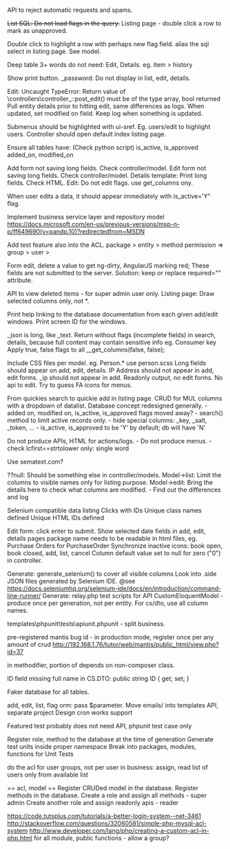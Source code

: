 API to reject automatic requests and spams.

~~List SQL: Do not load flags in the query.~~
Listing page - double click a row to mark as unapproved.

Double click to highlight a row with perhaps new flag field.
alias the sql select in listing page. See model.

Deep table 3+ words do not need: Edit, Details.
eg. item > history

Show print button.
_password: Do not display in list, edit, details.

Edit: Uncaught TypeError: Return value of \controllers\controller_::post_edit() must be of the type array,
bool returned
Pull entity details prior to hitting edit, same differences as logs.
When updated, set modified on field.
Keep log when something is updated.

Submenus should be highlighted with ui-sref. Eg. users/edit to highlight users.
Controller should open default index listing page.

Ensure all tables have: (Check python script)
    is_active, is_approved
    added_on, modified_on

Add form not saving long fields. Check controller/model.
Edit form not saving long fields. Check controller/model.
Details template: Print long fields. Check HTML.
Edit: Do not edit flags. use get_columns ony.

When user edits a data, it should appear immediately with is_active='Y" flag.

Implement business service layer and repository model
https://docs.microsoft.com/en-us/previous-versions/msp-n-p/ff649690(v=pandp.10)?redirectedfrom=MSDN

Add test feature also into the ACL.
package > entity > method
permission => group > user > 

Form edit, delete a value to get ng-dirty, AngularJS marking red;
These fields are not submitted to the server.
Solution: keep or replace required="" attribute.

API to view deleted items - for super admin user only.
Listing page: Draw selected columns only, not *.

Print help linking to the database documentation from each given add/edit windows.
Print screen ID for the windows.

_json is long, like _text.
Return without flags (incomplete fields) in search, details, because full content may contain sensitive info eg. Consumer key
Apply true, false flags to all __get_columns(false, false);

Include CSS files per model. eg. Person.* use person.scss
Long fields should appear on add, edit, details.
IP Address should not appear in add, edit forms.
_ip should not appear in add.
Readonly output, no edit forms. No api to edit.
Try to guess FA icons for menus.

From quickies search to quickie add in listing page.
CRUD for MUL columns with a dropdown of datalist.
Database concept redesigned generally.
    - added on, modified on, is_active, is_approved flags moved away?
    - search() method to limit active records only.
    - hide special columns: _key, _salt, _token, ...
    - is_active, is_approved to be 'Y' by default; db will have 'N'

Do not produce APIs, HTML for actions/logs.
    - Do not produce menus.
    - check lcfirst==strtolower only: single word

Use sematext.com?

??null: Should be something else in controller/models.
Model->list: Limit the columns to visible names only for listing purpose.
Model->edit: Bring the details here to check what columns are modified.
    - Find out the differences and log

Selenium compatible data listing
Clicks with IDs
Unique class names defined
Unique HTML IDs defined

Edit form: click enter to submit.
Show selected date fields in add, edit, details pages
package name needs to be readable in html files, eg. Purchase Orders for PurchaseOrder
Synchronize inactive icons: book open, book closed, add, list, cancel
Column default value set to null for zero ("0") in controller.

Generate: generate_selenium() to cover all visible columns
Look into .side JSON files generated by Selenium IDE.
@see https://docs.seleniumhq.org/selenium-ide/docs/en/introduction/command-line-runner/
Generate: relay.php test scripts for API
CustomEloquentModel - produce once per generation, not per entity.
For cs/dto, use all column names.

templates\phpunit\tests\apiunit.phpunit - split business.

pre-registered mantis bug id - in production mode, register once per any amount of crud
http://192.168.1.76/tutor/web/mantis/public_html/view.php?id=37

in methodifier, portion of depends on non-composer class.

ID field missing full name in CS.DTO:
	public string ID { get; set; }

Faker database for all tables.

add, edit, list, flag orm: pass $parameter.
Move emails/ into templates API, separate project
Design cron works support

Featured test probably does not need API, phpunit test case only

Register role, method to the database at the time of generation
Generate test units inside proper namespace
Break into packages, modules, functions for Unit Tests

do the acl for user groups, not per user
in business: assign, read list of users only from available list

== acl, model ==
Register CRUDed model in the database.
Register methods in the database.
Create a role and assign all methods - super admin
Create another role and assign readonly apis - reader

https://code.tutsplus.com/tutorials/a-better-login-system--net-3461
http://stackoverflow.com/questions/32060581/simple-php-mysql-acl-system
http://www.developer.com/lang/php/creating-a-custom-acl-in-php.html
for all module, public functions
	- allow a group?
